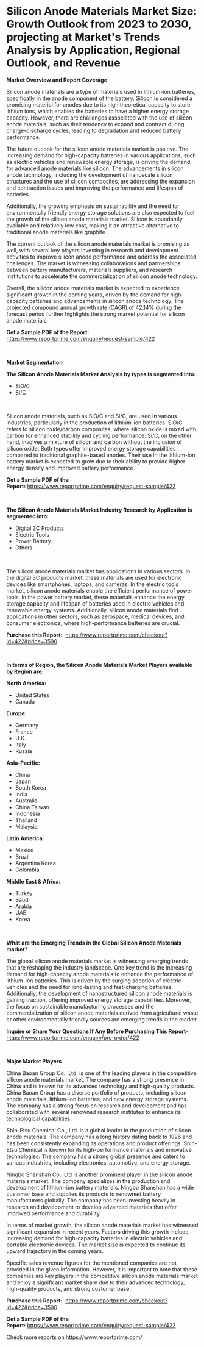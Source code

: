 <p><h1>Silicon Anode Materials Market Size: Growth Outlook from 2023 to 2030, projecting at Market's Trends Analysis by Application, Regional Outlook, and Revenue</h1></p><p><strong>Market Overview and Report Coverage</strong></p>
<p><p>Silicon anode materials are a type of materials used in lithium-ion batteries, specifically in the anode component of the battery. Silicon is considered a promising material for anodes due to its high theoretical capacity to store lithium ions, which enables the batteries to have a higher energy storage capacity. However, there are challenges associated with the use of silicon anode materials, such as their tendency to expand and contract during charge-discharge cycles, leading to degradation and reduced battery performance.</p><p>The future outlook for the silicon anode materials market is positive. The increasing demand for high-capacity batteries in various applications, such as electric vehicles and renewable energy storage, is driving the demand for advanced anode materials like silicon. The advancements in silicon anode technology, including the development of nanoscale silicon structures and the use of silicon composites, are addressing the expansion and contraction issues and improving the performance and lifespan of batteries.</p><p>Additionally, the growing emphasis on sustainability and the need for environmentally friendly energy storage solutions are also expected to fuel the growth of the silicon anode materials market. Silicon is abundantly available and relatively low cost, making it an attractive alternative to traditional anode materials like graphite.</p><p>The current outlook of the silicon anode materials market is promising as well, with several key players investing in research and development activities to improve silicon anode performance and address the associated challenges. The market is witnessing collaborations and partnerships between battery manufacturers, materials suppliers, and research institutions to accelerate the commercialization of silicon anode technology.</p><p>Overall, the silicon anode materials market is expected to experience significant growth in the coming years, driven by the demand for high-capacity batteries and advancements in silicon anode technology. The projected compound annual growth rate (CAGR) of 42.14% during the forecast period further highlights the strong market potential for silicon anode materials.</p></p>
<p><strong>Get a Sample PDF of the Report:</strong> <a href="https://www.reportprime.com/enquiry/request-sample/422">https://www.reportprime.com/enquiry/request-sample/422</a></p>
<p>&nbsp;</p>
<p><strong>Market Segmentation</strong></p>
<p><strong>The Silicon Anode Materials Market Analysis by types is segmented into:</strong></p>
<p><ul><li>SiO/C</li><li>Si/C</li></ul></p>
<p>&nbsp;</p>
<p><p>Silicon anode materials, such as SiO/C and Si/C, are used in various industries, particularly in the production of lithium-ion batteries. SiO/C refers to silicon oxide/carbon composites, where silicon oxide is mixed with carbon for enhanced stability and cycling performance. Si/C, on the other hand, involves a mixture of silicon and carbon without the inclusion of silicon oxide. Both types offer improved energy storage capabilities compared to traditional graphite-based anodes. Their use in the lithium-ion battery market is expected to grow due to their ability to provide higher energy density and improved battery performance.</p></p>
<p><strong>Get a Sample PDF of the Report:</strong>&nbsp;<a href="https://www.reportprime.com/enquiry/request-sample/422">https://www.reportprime.com/enquiry/request-sample/422</a></p>
<p>&nbsp;</p>
<p><strong>The Silicon Anode Materials Market Industry Research by Application is segmented into:</strong></p>
<p><ul><li>Digital 3C Products</li><li>Electric Tools</li><li>Power Battery</li><li>Others</li></ul></p>
<p>&nbsp;</p>
<p><p>The silicon anode materials market has applications in various sectors. In the digital 3C products market, these materials are used for electronic devices like smartphones, laptops, and cameras. In the electric tools market, silicon anode materials enable the efficient performance of power tools. In the power battery market, these materials enhance the energy storage capacity and lifespan of batteries used in electric vehicles and renewable energy systems. Additionally, silicon anode materials find applications in other sectors, such as aerospace, medical devices, and consumer electronics, where high-performance batteries are crucial.</p></p>
<p><strong>Purchase this Report:</strong>&nbsp; <a href="https://www.reportprime.com/checkout?id=422&price=3590">https://www.reportprime.com/checkout?id=422&price=3590</a></p>
<p>&nbsp;</p>
<p><strong>In terms of Region, the Silicon Anode Materials Market Players available by Region are:</strong></p>
<p>
    <p> <strong> North America: </strong>
        <ul>
            <li>United States</li>
            <li>Canada</li>
        </ul>
        </p> 
    <p> <strong> Europe: </strong>
        <ul>
            <li>Germany</li>
            <li>France</li>
            <li>U.K.</li>
            <li>Italy</li>
            <li>Russia</li>
        </ul>
        </p> 
    <p> <strong> Asia-Pacific: </strong>
        <ul>
            <li>China</li>
            <li>Japan</li>
            <li>South Korea</li>
            <li>India</li>
            <li>Australia</li>
            <li>China Taiwan</li>
            <li>Indonesia</li>
            <li>Thailand</li>
            <li>Malaysia</li>
        </ul>
        </p> 
    <p> <strong> Latin America: </strong>
        <ul>
            <li>Mexico</li>
            <li>Brazil</li>
            <li>Argentina Korea</li>
            <li>Colombia</li>
        </ul>
        </p> 
    <p> <strong> Middle East & Africa: </strong>
        <ul>
            <li>Turkey</li>
            <li>Saudi</li>
            <li>Arabia</li>
            <li>UAE</li>
            <li>Korea</li>
        </ul>
    </p>
    </p>
<p>&nbsp;</p>
<p><strong>What are the Emerging Trends in the Global Silicon Anode Materials market?</strong></p>
<p><p>The global silicon anode materials market is witnessing emerging trends that are reshaping the industry landscape. One key trend is the increasing demand for high-capacity anode materials to enhance the performance of lithium-ion batteries. This is driven by the surging adoption of electric vehicles and the need for long-lasting and fast-charging batteries. Additionally, the development of nanostructured silicon anode materials is gaining traction, offering improved energy storage capabilities. Moreover, the focus on sustainable manufacturing processes and the commercialization of silicon anode materials derived from agricultural waste or other environmentally friendly sources are emerging trends in the market.</p></p>
<p><strong>Inquire or Share Your Questions If Any Before Purchasing This Report</strong>- <a href="https://www.reportprime.com/enquiry/pre-order/422">https://www.reportprime.com/enquiry/pre-order/422</a></p>
<p>&nbsp;</p>
<p><strong>Major Market Players</strong></p>
<p><p>China Baoan Group Co., Ltd. is one of the leading players in the competitive silicon anode materials market. The company has a strong presence in China and is known for its advanced technology and high-quality products. China Baoan Group has a diverse portfolio of products, including silicon anode materials, lithium-ion batteries, and new energy storage systems. The company has a strong focus on research and development and has collaborated with several renowned research institutes to enhance its technological capabilities.</p><p>Shin-Etsu Chemical Co., Ltd. is a global leader in the production of silicon anode materials. The company has a long history dating back to 1926 and has been consistently expanding its operations and product offerings. Shin-Etsu Chemical is known for its high-performance materials and innovative technologies. The company has a strong global presence and caters to various industries, including electronics, automotive, and energy storage.</p><p>Ningbo Shanshan Co., Ltd is another prominent player in the silicon anode materials market. The company specializes in the production and development of lithium-ion battery materials. Ningbo Shanshan has a wide customer base and supplies its products to renowned battery manufacturers globally. The company has been investing heavily in research and development to develop advanced materials that offer improved performance and durability.</p><p>In terms of market growth, the silicon anode materials market has witnessed significant expansion in recent years. Factors driving this growth include increasing demand for high-capacity batteries in electric vehicles and portable electronic devices. The market size is expected to continue its upward trajectory in the coming years.</p><p>Specific sales revenue figures for the mentioned companies are not provided in the given information. However, it is important to note that these companies are key players in the competitive silicon anode materials market and enjoy a significant market share due to their advanced technology, high-quality products, and strong customer base.</p></p>
<p><strong>Purchase this Report:</strong>&nbsp;&nbsp;<a href="https://www.reportprime.com/checkout?id=422&price=3590">https://www.reportprime.com/checkout?id=422&price=3590</a></p>
<p></p>
<p><strong>Get a Sample PDF of the Report:</strong>&nbsp;<a href="https://www.reportprime.com/enquiry/request-sample/422">https://www.reportprime.com/enquiry/request-sample/422</a></p>
<p>Check more reports on https://www.reportprime.com/</p>